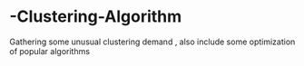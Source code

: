 # -Clustering-Algorithm
Gathering some  unusual  clustering  demand , also include some optimization of  popular algorithms 
